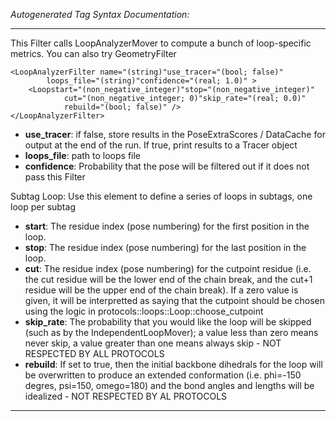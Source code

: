 _Autogenerated Tag Syntax Documentation:_

---
This Filter calls LoopAnalyzerMover to compute a bunch of loop-specific metrics. You can also try GeometryFilter

```
<LoopAnalyzerFilter name="(string)"use_tracer="(bool; false)"
        loops_file="(string)"confidence="(real; 1.0)" >
    <Loopstart="(non_negative_integer)"stop="(non_negative_integer)"
            cut="(non_negative_integer; 0)"skip_rate="(real; 0.0)"
            rebuild="(bool; false)" />
</LoopAnalyzerFilter>
```

-   **use_tracer**: if false, store results in the PoseExtraScores / DataCache for output at the end of the run. If true, print results to a Tracer object
-   **loops_file**: path to loops file
-   **confidence**: Probability that the pose will be filtered out if it does not pass this Filter


Subtag Loop:   Use this element to define a series of loops in subtags, one loop per subtag

-   **start**: The residue index (pose numbering) for the first position in the loop.
-   **stop**: The residue index (pose numbering) for the last position in the loop.
-   **cut**: The residue index (pose numbering) for the cutpoint residue (i.e. the cut residue will be the lower end of the chain break, and the cut+1 residue will be the upper end of the chain break). If a zero value is given, it will be interpretted as saying that the cutpoint should be chosen using the logic in protocols::loops::Loop::choose_cutpoint
-   **skip_rate**: The probability that you would like the loop will be skipped (such as by the IndependentLoopMover); a value less than zero means never skip, a value greater than one means always skip - NOT RESPECTED BY ALL PROTOCOLS
-   **rebuild**: If set to true, then the initial backbone dihedrals for the loop will be overwritten to produce an extended conformation (i.e. phi=-150 degres, psi=150, omego=180) and the bond angles and lengths will be idealized - NOT RESPECTED BY AL PROTOCOLS

---

